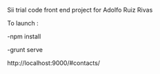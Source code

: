 Sii trial code front end project for Adolfo Ruiz Rivas

To launch :


-npm install


-grunt serve



http://localhost:9000/#contacts/


